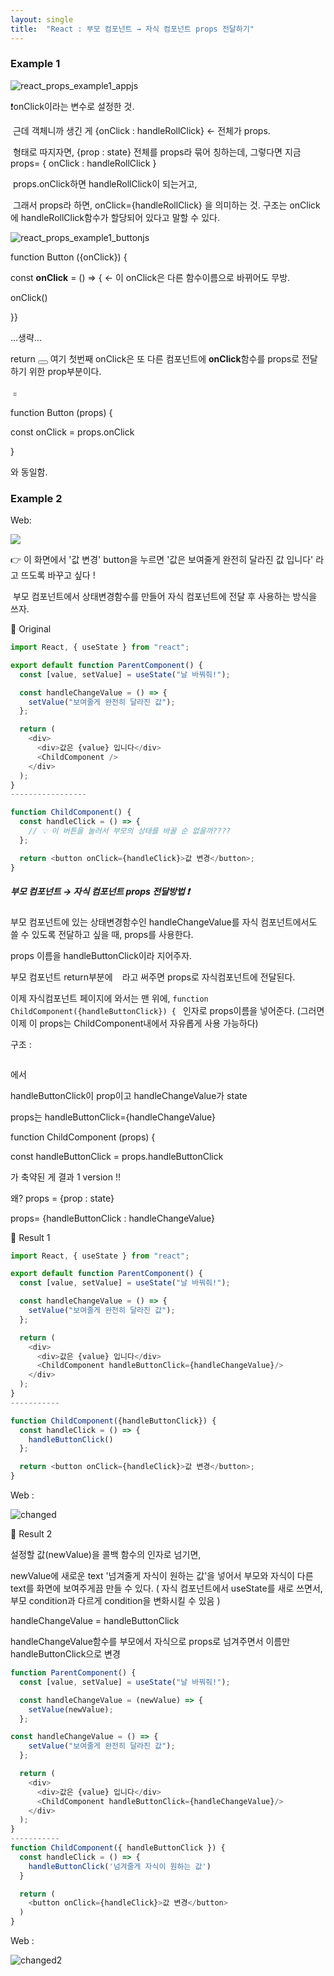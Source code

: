 ```yaml
---
layout: single
title:  "React : 부모 컴포넌트 → 자식 컴포넌트 props 전달하기"
---
```


### Example 1



![react_props_example1_appjs](../images/2021-10-20-react_props/react_props_example1_appjs.png)

❗️onClick이라는 변수로 설정한 것. 

​	근데 객체니까 생긴 게 {onClick : handleRollClick}    ← 전체가 props.

​    형태로 따지자면, {prop : state} 전체를 props라 묶어 칭하는데, 그렇다면 지금 props= { onClick : handleRollClick }

​	props.onClick하면 handleRollClick이 되는거고,

​	그래서 props라 하면, onClick={handleRollClick} 을 의미하는 것. 
​    구조는 onClick에 handleRollClick함수가 할당되어 있다고 말할 수 있다.



![react_props_example1_buttonjs](../images/2021-10-20-react_props/react_props_example1_buttonjs.png)

function Button ({onClick}) {

const **onClick** = () => {         <- 이 onClick은 다른 함수이름으로 바뀌어도 무방.

onClick()

}}

...생략...

return <button onClick={onClick}></button>   여기 첫번째 onClick은 또 다른 컴포넌트에  **onClick**함수를 props로 전달하기 위한 prop부분이다.



﹦



function Button (props) {

const onClick = props.onClick

}  

와 동일함.



### Example 2





Web:

![](../images/2021-10-20-react_props/changeme.png)

👉 이 화면에서 '값 변경' button을 누르면 '값은 보여줄게 완전히 달라진 값 입니다' 라고 뜨도록 바꾸고 싶다 !

​       부모 컴포넌트에서 상태변경함수를 만들어 자식 컴포넌트에 전달 후 사용하는 방식을 쓰자.



📌 Original

```js
import React, { useState } from "react";

export default function ParentComponent() {
  const [value, setValue] = useState("날 바꿔줘!");

  const handleChangeValue = () => {
    setValue("보여줄게 완전히 달라진 값");
  };

  return (
    <div>
      <div>값은 {value} 입니다</div>
      <ChildComponent />
    </div>
  );
}
-----------------

function ChildComponent() {
  const handleClick = () => {
    // 💡 이 버튼을 눌러서 부모의 상태를 바꿀 순 없을까????
  };

  return <button onClick={handleClick}>값 변경</button>;
}
```



##### 부모 컴포넌트 → 자식 컴포넌트 props 전달방법 ❗️



부모 컴포넌트에 있는 상태변경함수인 handleChangeValue를 자식 컴포넌트에서도 쓸 수 있도록 전달하고 싶을 때, 
props를 사용한다. 

props 이름을 handleButtonClick이라 지어주자. 

부모 컴포넌트 return부분에 <code><ChildComponent handleButtonClick={handleChangeValue} /> </code> 라고 써주면 props로 자식컴포넌트에 전달된다.

이제 자식컴포넌트 페이지에 와서는 맨 위에, <code>function ChildComponent({handleButtonClick}) { </code>  인자로 props이름을 넣어준다. (그러면 이제 이 props는 ChildComponent내에서 자유롭게 사용 가능하다)




구조 : 

<code><ChildComponent handleButtonClick={handleChangeValue}/> </code>에서 

handleButtonClick이 prop이고 handleChangeValue가 state 

props는 handleButtonClick={handleChangeValue}



function ChildComponent (props) { 

const handleButtonClick = props.handleButtonClick 

가 축약된 게 결과 1 version !! 

왜? props = {prop : state} 

props= {handleButtonClick : handleChangeValue}





📌 Result 1

```js
import React, { useState } from "react";

export default function ParentComponent() {
  const [value, setValue] = useState("날 바꿔줘!");

  const handleChangeValue = () => {
    setValue("보여줄게 완전히 달라진 값");
  };

  return (
    <div>
      <div>값은 {value} 입니다</div>
      <ChildComponent handleButtonClick={handleChangeValue}/>
    </div>
  );
}
-----------

function ChildComponent({handleButtonClick}) {
  const handleClick = () => {
    handleButtonClick()
  };

  return <button onClick={handleClick}>값 변경</button>;
}
```



Web :

![changed](../images/2021-10-20-react_props/changed.png)







📌 Result 2

설정할 값(newValue)을 콜백 함수의 인자로 넘기면, 

newValue에 새로운 text '넘겨줄게 자식이 원하는 값'을 넣어서 부모와 자식이 다른 text를 화면에 보여주게끔 만들 수 있다. ( 자식 컴포넌트에서 useState를 새로 쓰면서, 부모 condition과 다르게 condition을 변화시킬 수 있음 )

handleChangeValue = handleButtonClick 

handleChangeValue함수를 부모에서 자식으로 props로 넘겨주면서 이름만 handleButtonClick으로 변경

```js
function ParentComponent() {
  const [value, setValue] = useState("날 바꿔줘!");

  const handleChangeValue = (newValue) => {
    setValue(newValue);
  };

const handleChangeValue = () => {
    setValue("보여줄게 완전히 달라진 값");
  };

  return (
    <div>
      <div>값은 {value} 입니다</div>
      <ChildComponent handleButtonClick={handleChangeValue}/>
    </div>
  );
}
-----------
function ChildComponent({ handleButtonClick }) {
  const handleClick = () => {
    handleButtonClick('넘겨줄게 자식이 원하는 값')
  }

  return (
    <button onClick={handleClick}>값 변경</button>
  )
}
```



Web :

![changed2](../images/2021-10-20-react_props/changed2.png)
